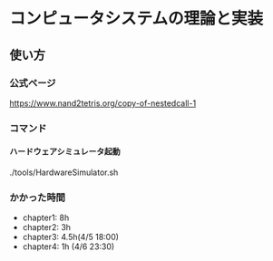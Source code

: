 # コンピュータシステムの理論と実装

## 使い方
### 公式ページ
https://www.nand2tetris.org/copy-of-nestedcall-1

### コマンド
#### ハードウェアシミュレータ起動
./tools/HardwareSimulator.sh

### かかった時間
 - chapter1: 8h
 - chapter2: 3h
 - chapter3: 4.5h(4/5 18:00)
 - chapter4: 1h (4/6 23:30)
